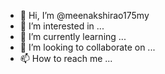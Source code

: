 - 👋 Hi, I’m @meenakshirao175my
- 👀 I’m interested in ...
- 🌱 I’m currently learning ...
- 💞️ I’m looking to collaborate on ...
- 📫 How to reach me ...

<!---
meenakshirao175my/meenakshirao175my is a ✨ special ✨ repository because its `README.md` (this file) appears on your GitHub profile.
You can click the Preview link to take a look at your changes.
--->

